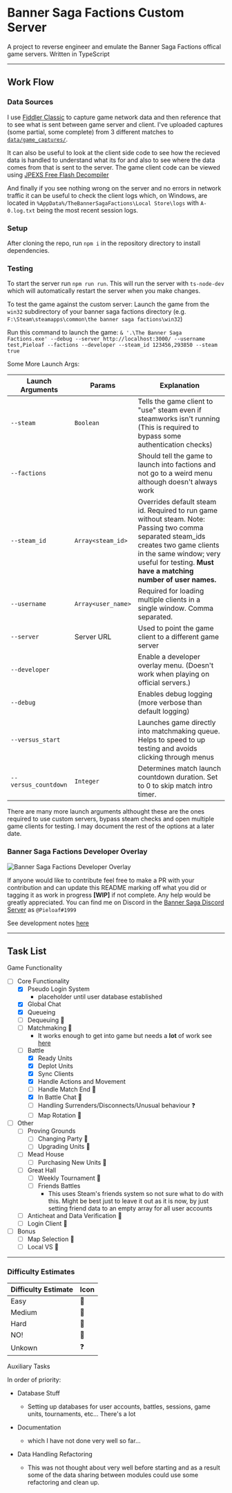 # Banner Saga Factions Custom Server

A project to reverse engineer and emulate the Banner Saga Factions offical game servers. Written in TypeScript

---

## Work Flow

### Data Sources

I use [Fiddler Classic](https://www.telerik.com/fiddler/fiddler-classic) to capture game network data and then reference that to see what is sent between game server and client. I've uploaded captures (some partial, some complete) from 3 different matches to [`data/game_captures/`](/data/game_captures/).

It can also be useful to look at the client side code to see how the recieved data is handled to understand what its for and also to see where the data comes from that is sent to the server. The game client code can be viewed using [JPEXS Free Flash Decompiler](https://github.com/jindrapetrik/jpexs-decompiler)

And finally if you see nothing wrong on the server and no errors in network traffic it can be useful to check the client logs which, on Windows, are located in `%AppData%/TheBannerSagaFactions\Local Store\logs` with `A-0.log.txt` being the most recent session logs.

### Setup

After cloning the repo, run `npm i` in the repository directory to install dependencies.

### Testing
To start the server run `npm run run`. This will run the server with `ts-node-dev` which will automatically restart the server when you make changes.

To test the game against the custom server:
Launch the game from the `win32` subdirectory of your banner saga factions directory (e.g. `F:\Steam\steamapps\common\the banner saga factions\win32`)

Run this command to launch the game: `& '.\The Banner Saga Factions.exe' --debug --server http://localhost:3000/ --username test,Pieloaf --factions --developer --steam_id 123456,293850 --steam true`

Some More Launch Args:

| Launch Arguments    | Params                 | Explanation |
| ------------------- | ---------------------- |-------------|
| `--steam`| `Boolean` | Tells the game client to "use" steam even if steamworks isn't running (This is required to bypass some authentication checks)|
| `--factions`| | Should tell the game to launch into factions and not go to a weird menu although doesn't always work |
|`--steam_id`| `Array<steam_id>` | Overrides default steam id. Required to run game without steam. Note: Passing two comma separated steam_ids creates two game clients in the same window; very useful for testing. **Must have a matching number of user names.**
|`--username`| `Array<user_name>` | Required for loading multiple clients in a single window. Comma separated. |
|`--server`| Server URL | Used to point the game client to a different game server |
|`--developer`||Enable a developer overlay menu. (Doesn't work when playing on official servers.) |
|`--debug`||Enables debug logging (more verbose than default logging) |
|`--versus_start`||Launches game directly into matchmaking queue. Helps to speed to up testing and avoids clicking through menus
|`--versus_countdown`| `Integer` | Determines match launch countdown duration. Set to 0 to skip match intro timer.

There are many more launch arguments althought these are the ones required to use custom servers, bypass steam checks and open multiple game clients for testing. I may document the rest of the options at a later date.

### Banner Saga Factions Developer Overlay
![Banner Saga Factions Developer Overlay](https://user-images.githubusercontent.com/49878076/198406430-f9885dc1-6cf9-4a87-9203-414e10dd013a.png)

If anyone would like to contribute feel free to make a PR with your contribution and can update this README marking off what you did or tagging it as work in progress **[WIP]** if not complete. Any help would be greatly appreciated. You can find me on Discord in the [Banner Saga Discord Server](https://discord.gg/Jf3FNpV8gv) as `@Pieloaf#1999`

See development notes [here](docs/README.md)

---
## Task List

Game Functionality


- [ ] Core Functionality
  - [x] Pseudo Login System
    - placeholder until user database established 
  - [x] Global Chat
  - [x] Queueing
  - [ ] Dequeuing :large_blue_diamond:
  - [ ] Matchmaking :large_blue_diamond:
    - It works enough to get into game but needs a **lot** of work see [here](src/queue.ts)
  - [ ] Battle
    - [x] Ready Units
    - [x] Deplot Units
    - [x] Sync Clients
    - [x] Handle Actions and Movement
    - [ ] Handle Match End :large_orange_diamond:
    - [x] In Battle Chat :large_blue_diamond:
    - [ ] Handling Surrenders/Disconnects/Unusual behaviour :question:
    - [ ] Map Rotation :large_blue_diamond:
- [ ] Other
  - [ ] Proving Grounds
    - [ ] Changing Party :large_blue_diamond:
    - [ ] Upgrading Units :large_blue_diamond:
  - [ ] Mead House
    - [ ] Purchasing New Units :large_blue_diamond:
  - [ ] Great Hall
    - [ ] Weekly Tournament :red_circle:
    - [ ] Friends Battles
       - This uses Steam's friends system so not sure what to do with this. Might be best just to leave it out as it is now, by just setting friend data to an empty array for all user accounts
  - [ ] Anticheat and Data Verification :shit:
  - [ ] Login Client :red_circle:
- [ ] Bonus
  - [ ] Map Selection :large_orange_diamond:
  - [ ] Local VS :large_orange_diamond:

---

### Difficulty Estimates

| Difficulty Estimate | Icon                   |
| ------------------- | ---------------------- |
| Easy                | :large_blue_diamond:   |
| Medium              | :large_orange_diamond: |
| Hard                | :red_circle:           |
| NO!                 | :shit:                 |
| Unkown              | :question:             |

Auxiliary Tasks
  
 In order of priority:

- Database Stuff
  - Setting up databases for user accounts, battles, sessions, game units, tournaments, etc... There's a lot 
  
- Documentation
  - which I have not done very well so far...
  
- Data Handling Refactoring
  - This was not thought about very well before starting and as a result some of the data sharing between modules could use some refactoring and clean up.



